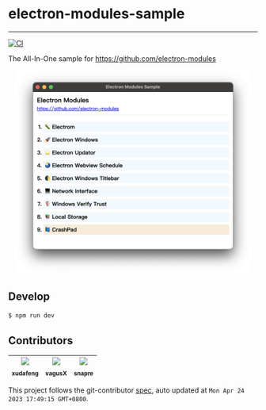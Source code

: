 # electron-modules-sample

---

[![CI][CI-image]][CI-url]

[CI-image]: https://github.com/electron-modules/electron-modules-sample/actions/workflows/ci.yml/badge.svg
[CI-url]: https://github.com/electron-modules/electron-modules-sample/actions/workflows/ci.yml

The All-In-One sample for https://github.com/electron-modules

<p align="center">
  <img
    alt="Macaca"
    src="./demo.png"
    width="480"
  />
</p>

## Develop

```bash
$ npm run dev
```

<!-- GITCONTRIBUTOR_START -->

## Contributors

|[<img src="https://avatars.githubusercontent.com/u/1011681?v=4" width="100px;"/><br/><sub><b>xudafeng</b></sub>](https://github.com/xudafeng)<br/>|[<img src="https://avatars.githubusercontent.com/u/6828924?v=4" width="100px;"/><br/><sub><b>vagusX</b></sub>](https://github.com/vagusX)<br/>|[<img src="https://avatars.githubusercontent.com/u/52845048?v=4" width="100px;"/><br/><sub><b>snapre</b></sub>](https://github.com/snapre)<br/>|
| :---: | :---: | :---: |


This project follows the git-contributor [spec](https://github.com/xudafeng/git-contributor), auto updated at `Mon Apr 24 2023 17:49:15 GMT+0800`.

<!-- GITCONTRIBUTOR_END -->
